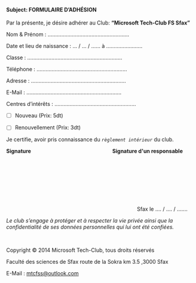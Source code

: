 ﻿#### Subject: FORMULAIRE D’ADHÉSION
Par la présente, je désire adhérer au Club: **“Microsoft Tech-Club FS Sfax”**

Nom & Prénom : ………………………………………………

Date et lieu de naissance : … / … / …… à ……………………

Classe : ………………………………………………………

Téléphone : ……………………………………………………

Adresse : ………………………………………………………

E-Mail : ………………………………………………………

Centres d’intérêts : ………………………………………………

- [ ] Nouveau (Prix: 5dt)

- [ ] Renouvellement (Prix: 3dt)

Je certifie, avoir pris connaissance du _`règlement intérieur`_ du club.

**Signature** &emsp;&emsp;&emsp;&emsp;&emsp;&emsp;&emsp;&emsp;&emsp;&emsp;&emsp;&emsp;&emsp;&emsp;&emsp; **Signature d'un responsable**

&nbsp;

&nbsp;

&nbsp;

&nbsp;

&emsp;&emsp;&emsp;&emsp;&emsp;&emsp;&emsp;&emsp;&emsp;&emsp;&emsp;&emsp;&emsp;&emsp;&emsp;&emsp;&emsp;&emsp;&emsp;&emsp;&emsp;&emsp;&emsp;&emsp;&emsp;Sfax le .... / .... / .......

_Le club s’engage à protéger et à respecter la vie privée ainsi que la confidentialité de ses données personnelles qui lui ont été confiées._

&nbsp;

Copyright © 2014 Microsoft Tech-Club, tous droits réservés

Faculté des sciences de Sfax route de la Sokra km 3.5 ,3000 Sfax

E-Mail : mtcfss@outlook.com
